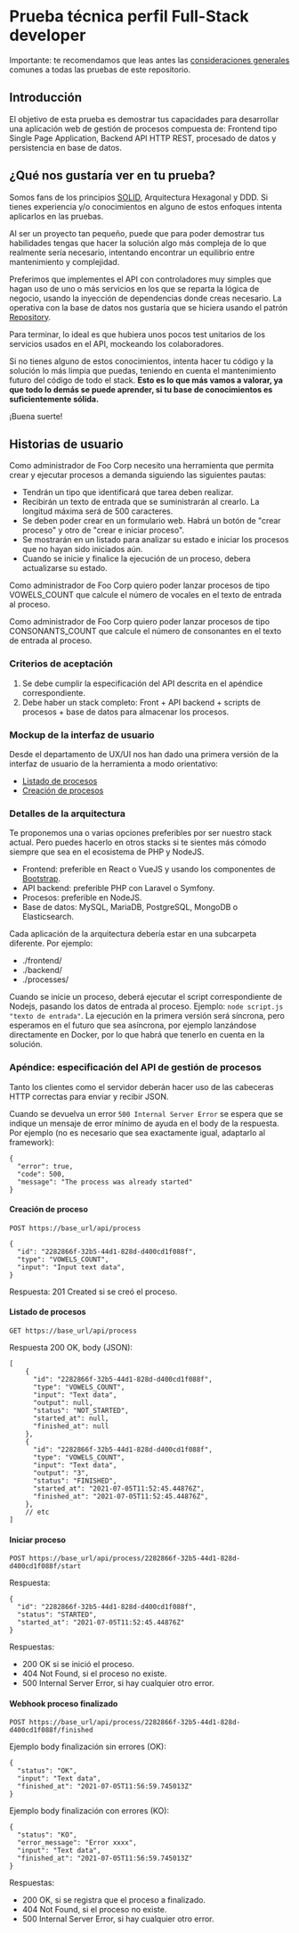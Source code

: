 # Prueba técnica perfil Full-Stack developer

Importante: te recomendamos que leas antes las [consideraciones generales](../../../-/tree/main) comunes a todas las
pruebas de este repositorio.

## Introducción
El objetivo de esta prueba es demostrar tus capacidades para desarrollar una aplicación web de gestión de procesos compuesta de:
Frontend tipo Single Page Application, Backend API HTTP REST, procesado de datos y persistencia en base de datos.

## ¿Qué nos gustaría ver en tu prueba?
Somos fans de los principios [SOLID](https://levelup.gitconnected.com/solid-principles-simplified-php-examples-based-dc6b4f8861f6), 
Arquitectura Hexagonal y DDD. Si tienes experiencia y/o conocimientos en alguno de estos enfoques intenta aplicarlos en las 
pruebas.

Al ser un proyecto tan pequeño, puede que para poder demostrar tus habilidades tengas que hacer la solución algo más 
compleja de lo que realmente sería necesario, intentando encontrar un equilibrio entre mantenimiento y complejidad.

Preferimos que implementes el API con controladores muy simples que hagan uso de uno o más servicios en los que se reparta 
la lógica de negocio, usando la inyección de dependencias donde creas necesario. La operativa con la base de datos nos gustaría que 
se hiciera usando el patrón [Repository](https://medium.com/@cesiztel/repository-pattern-en-laravel-f66fcc9ea492).

Para terminar, lo ideal es que hubiera unos pocos test unitarios de los servicios usados en el API, mockeando los colaboradores.

Si no tienes alguno de estos conocimientos, intenta hacer tu código y la solución lo más limpia que puedas, 
teniendo en cuenta el mantenimiento futuro del código de todo el stack. **Esto es lo que más vamos a valorar, ya que todo
lo demás se puede aprender, si tu base de conocimientos es suficientemente sólida.**

¡Buena suerte!

## Historias de usuario
Como administrador de Foo Corp necesito una herramienta que permita crear y ejecutar procesos a demanda siguiendo las 
siguientes pautas:
  * Tendrán un tipo que identificará que tarea deben realizar.
  * Recibirán un texto de entrada que se suministrarán al crearlo. La longitud máxima será de 500 caracteres. 
  * Se deben poder crear en un formulario web. Habrá un botón de "crear proceso" y otro de "crear e iniciar proceso".
  * Se mostrarán en un listado para analizar su estado e iniciar los procesos que no hayan sido iniciados aún.
  * Cuando se inicie y finalice la ejecución de un proceso, debera actualizarse su estado.

Como administrador de Foo Corp quiero poder lanzar procesos de tipo VOWELS_COUNT que calcule el número de vocales
en el texto de entrada al proceso.

Como administrador de Foo Corp quiero poder lanzar procesos de tipo CONSONANTS_COUNT que calcule el número de consonantes
en el texto de entrada al proceso.

### Criterios de aceptación
1. Se debe cumplir la especificación del API descrita en el apéndice correspondiente.
2. Debe haber un stack completo: Front + API backend + scripts de procesos + base de datos para almacenar los procesos.  

### Mockup de la interfaz de usuario
Desde el departamento de UX/UI nos han dado una primera versión de la interfaz de usuario de la herramienta a modo orientativo:

* [Listado de procesos](resources/processes_list.png)
* [Creación de procesos](resources/create_process.png)

### Detalles de la arquitectura
Te proponemos una o varias opciones preferibles por ser nuestro stack actual. Pero puedes hacerlo en otros stacks si te 
sientes más cómodo siempre que sea en el ecosistema de PHP y NodeJS.

* Frontend: preferible en React o VueJS y usando los componentes de [Bootstrap](https://getbootstrap.com/).
* API backend: preferible PHP con Laravel o Symfony.
* Procesos: preferible en NodeJS.
* Base de datos: MySQL, MariaDB, PostgreSQL, MongoDB o Elasticsearch.

Cada aplicación de la arquitectura debería estar en una subcarpeta diferente. Por ejemplo:
* ./frontend/
* ./backend/
* ./processes/

Cuando se inicie un proceso, deberá ejecutar el script correspondiente de Nodejs, pasando los datos de entrada al proceso. 
Ejemplo: `node script.js "texto de entrada"`. La ejecución en la primera versión será síncrona, pero esperamos en el 
futuro que sea asíncrona, por ejemplo lanzándose directamente en Docker, por lo que habrá que tenerlo en cuenta en la solución.

### Apéndice: especificación del API de gestión de procesos
Tanto los clientes como el servidor deberán hacer uso de las cabeceras HTTP correctas para enviar y recibir JSON.

Cuando se devuelva un error `500 Internal Server Error` se espera que se indique un mensaje de error mínimo de ayuda en
el body de la respuesta. Por ejemplo (no es necesario que sea exactamente igual, adaptarlo al framework):

```json5
{
  "error": true,
  "code": 500,
  "message": "The process was already started"
}
```

#### Creación de proceso
`POST https://base_url/api/process`

```json5
{
  "id": "2282866f-32b5-44d1-828d-d400cd1f088f",
  "type": "VOWELS_COUNT",
  "input": "Input text data",
}
```

Respuesta: 201 Created si se creó el proceso. 

#### Listado de procesos
`GET https://base_url/api/process`

Respuesta 200 OK, body (JSON):
```json5
[
    {
      "id": "2282866f-32b5-44d1-828d-d400cd1f088f",
      "type": "VOWELS_COUNT",
      "input": "Text data",
      "output": null,
      "status": "NOT_STARTED",
      "started_at": null,
      "finished_at": null
    },
    {
      "id": "2282866f-32b5-44d1-828d-d400cd1f088f",
      "type": "VOWELS_COUNT",
      "input": "Text data",
      "output": "3",
      "status": "FINISHED",
      "started_at": "2021-07-05T11:52:45.44876Z",
      "finished_at": "2021-07-05T11:52:45.44876Z",
    },
    // etc
]
```

#### Iniciar proceso
`POST https://base_url/api/process/2282866f-32b5-44d1-828d-d400cd1f088f/start`

Respuesta:
```json5
{
  "id": "2282866f-32b5-44d1-828d-d400cd1f088f",
  "status": "STARTED",
  "started_at": "2021-07-05T11:52:45.44876Z"
}
```

Respuestas: 

* 200 OK si se inició el proceso. 
* 404 Not Found, si el proceso no existe. 
* 500 Internal Server Error, si hay cualquier otro error.

#### Webhook proceso finalizado
`POST https://base_url/api/process/2282866f-32b5-44d1-828d-d400cd1f088f/finished`

Ejemplo body finalización sin errores (OK):
```json5
{
  "status": "OK",
  "input": "Text data",
  "finished_at": "2021-07-05T11:56:59.745013Z"
}
```

Ejemplo body finalización con errores (KO):
```json5
{
  "status": "KO",
  "error_message": "Error xxxx",
  "input": "Text data",
  "finished_at": "2021-07-05T11:56:59.745013Z"
}
```

Respuestas: 

* 200 OK, si se registra que el proceso a finalizado.
* 404 Not Found, si el proceso no existe.
* 500 Internal Server Error, si hay cualquier otro error.